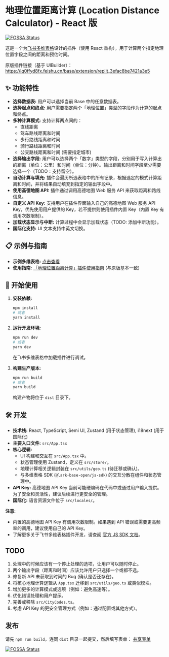 # 地理位置距离计算 (Location Distance Calculator) - React 版

[![FOSSA Status](https://app.fossa.com/api/projects/git%2Bgithub.com%2FVinfall%2Flocation-distance-calculator-react.svg?type=shield)](https://app.fossa.com/projects/git%2Bgithub.com%2FVinfall%2Flocation-distance-calculator-react?ref=badge_shield)

这是一个为[飞书多维表格](https://feishu.cn/product/base)设计的插件（使用 React 重构），用于计算两个指定地理位置字段之间的距离和预估时间。

原版插件链接（基于 UIBuilder）：https://lq0ffyd8fx.feishu.cn/base/extension/replit_3efac8be7421a3e5

## ✨ 功能特性

- **选择数据表:** 用户可以选择当前 Base 中的任意数据表。
- **选择起点和终点:** 用户需要指定两个「地理位置」类型的字段作为计算的起点和终点。
- **多种计算模式:** 支持计算两点间的：
  - 直线距离
  - 驾车路线距离和时间
  - 步行路线距离和时间
  - 骑行路线距离和时间
  - 公交路线距离和时间 (需要指定城市)
- **选择输出字段:** 用户可以选择两个「数字」类型的字段，分别用于写入计算出的距离（单位：公里）和时间（单位：分钟）。输出距离和时间字段至少需要选择一个（TODO：支持留空）。
- **自动计算与填充:** 插件会遍历所选表格中的所有记录，根据选定的模式计算距离和时间，并将结果自动填充到指定的输出字段中。
- **使用高德地图 API:** 插件通过调用高德地图 Web 服务 API 来获取距离和路线信息。
- **自定义 API Key:** 支持用户在插件界面输入自己的高德地图 Web 服务 API Key，优先使用用户提供的 Key，若不提供则使用插件内置 Key（内置 Key 有调用次数限制）。
- **加载状态显示与中断:** 计算过程中会显示加载状态（TODO: 添加中断功能）。
- **国际化支持:** UI 文本支持中英文切换。

## 📋 示例与指南

- **示例多维表格:** [点击查看](https://lq0ffyd8fx.feishu.cn/base/HXBtbSS8zaERQ2svkfHcf2RsnTb?table=tblCe0djHFc8Kwen&view=vewHR920NB)
- **使用指南:** [「地理位置距离计算」插件使用指南](https://fexakcngwi.feishu.cn/docx/TDb1dc7uIoD4IXx0QYHcn7yQnxb) (与原版基本一致)

## 🚀 开始使用

1.  **安装依赖:**
    ```bash
    npm install
    # 或者
    yarn install
    ```
2.  **运行开发环境:**

    ```bash
    npm run dev
    # 或者
    yarn dev
    ```

    在飞书多维表格中加载插件进行调试。

3.  **构建生产版本:**
    ```bash
    npm run build
    # 或者
    yarn build
    ```
    构建产物将位于 `dist` 目录下。

## 🛠️ 开发

- **技术栈:** React, TypeScript, Semi UI, Zustand (用于状态管理), i18next (用于国际化)
- **主要入口文件:** `src/App.tsx`
- **核心逻辑:**
  - UI 构建和交互在 `src/App.tsx` 中。
  - 状态管理使用 Zustand，定义在 `src/store/`。
  - 地理计算相关逻辑封装在 `src/utils/geo.ts` (待迁移或确认)。
  - 与多维表格 SDK (`@lark-base-open/js-sdk`) 的交互分散在组件和状态管理中。
- **API Key:** 高德地图 API Key 当前可能硬编码在代码中或通过用户输入提供。为了安全和灵活性，建议后续进行更安全的管理。
- **国际化:** 语言资源文件位于 `src/locales/`。

**注意:**

- 内置的高德地图 API Key 有调用次数限制。如果遇到 API 错误或需要更高频率的调用，建议使用自己的 API Key。
- 了解更多关于飞书多维表格插件开发，请查阅 [官方 JS SDK 文档](https://lark-base-team.github.io/js-sdk-docs/zh/)。

## TODO

1.  处理中的时候应该有一个停止处理的选项，让用户可以随时停止。
2.  两个输出字段（距离和时间）应该允许用户只选择一个或都不选。
3.  修复新 API 未获取到时间的 Bug (确认是否还存在)。
4.  将核心地理计算逻辑从 `App.tsx` 迁移到 `src/utils/geo.ts` 或类似模块。
5.  增加更多的计算模式或选项（例如：避免高速等）。
6.  优化错误处理和用户提示。
7.  完善或移除 `src/CityCodes.ts`。
8.  考虑 API Key 的更安全管理方式（例如：通过配置或其他方式）。

## 发布

请先 `npm run build`，连同 `dist` 目录一起提交，然后填写表单：
[共享表单](https://feishu.feishu.cn/share/base/form/shrcnGFgOOsFGew3SDZHPhzkM0e)

[![FOSSA Status](https://app.fossa.com/api/projects/git%2Bgithub.com%2FVinfall%2Flocation-distance-calculator-react.svg?type=large)](https://app.fossa.com/projects/git%2Bgithub.com%2FVinfall%2Flocation-distance-calculator-react?ref=badge_large)

